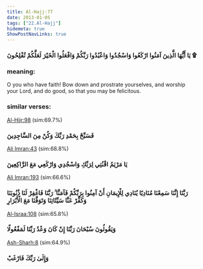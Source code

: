 ```yaml
---
title: Al-Hajj:77
date: 2013-01-05
tags: ["22.Al-Hajj"]
hidemeta: true 
ShowPostNavLinks: true 
---
```

### يَا أَيُّهَا الَّذِينَ آمَنُوا ارْكَعُوا وَاسْجُدُوا وَاعْبُدُوا رَبَّكُمْ وَافْعَلُوا الْخَيْرَ لَعَلَّكُمْ تُفْلِحُونَ ۩
### meaning: 
O you who have faith! Bow down and prostrate yourselves, and worship your Lord, and do good, so that you may be felicitous.
### similar verses: 

[Al-Hijr:98](/15/98) (sim:69.7%)

### فَسَبِّحْ بِحَمْدِ رَبِّكَ وَكُنْ مِنَ السَّاجِدِينَ

[Ali Imran:43](/3/43) (sim:68.8%)

### يَا مَرْيَمُ اقْنُتِي لِرَبِّكِ وَاسْجُدِي وَارْكَعِي مَعَ الرَّاكِعِينَ

[Ali Imran:193](/3/193) (sim:66.6%)

### رَبَّنَا إِنَّنَا سَمِعْنَا مُنَادِيًا يُنَادِي لِلْإِيمَانِ أَنْ آمِنُوا بِرَبِّكُمْ فَآمَنَّا ۚ رَبَّنَا فَاغْفِرْ لَنَا ذُنُوبَنَا وَكَفِّرْ عَنَّا سَيِّئَاتِنَا وَتَوَفَّنَا مَعَ الْأَبْرَارِ

[Al-Israa:108](/17/108) (sim:65.8%)

### وَيَقُولُونَ سُبْحَانَ رَبِّنَا إِنْ كَانَ وَعْدُ رَبِّنَا لَمَفْعُولًا

[Ash-Sharh:8](/94/8) (sim:64.9%)

### وَإِلَىٰ رَبِّكَ فَارْغَبْ
